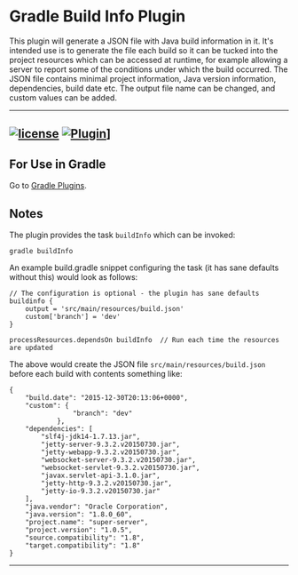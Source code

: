 # Gradle Build Info Plugin

This plugin will generate a JSON file with Java build information in it. It's intended use is to generate the file
each build so it can be tucked into the project resources which can be accessed at runtime, for example allowing a server 
to report some of the conditions under which the build occurred.  The JSON file contains minimal project information, 
Java version information, dependencies, build date etc.  The output file name can be changed, and custom values can be 
added.

-----
[![license](https://img.shields.io/github/license/nwillc/fun-jdbc.svg)](https://tldrlegal.com/license/-isc-license)
[![Plugin](https://img.shields.io/badge/Gradle%20Plugin-latest-green.svg)](https://plugins.gradle.org/plugin/com.github.nwillc.buildinfo)]
-----

## For Use in Gradle

Go to [Gradle Plugins](https://plugins.gradle.org/plugin/com.github.nwillc.buildinfo).

## Notes

The plugin provides the task `buildInfo` which can be invoked:

    gradle buildInfo

An example build.gradle snippet configuring the task (it has sane defaults without this) would look as follows:

    // The configuration is optional - the plugin has sane defaults
    buildinfo {
        output = 'src/main/resources/build.json'  
        custom['branch'] = 'dev'
    }
    
    processResources.dependsOn buildInfo  // Run each time the resources are updated
    
The above would create the JSON file `src/main/resources/build.json` before each build with contents something like:

    {
        "build.date": "2015-12-30T20:13:06+0000",
        "custom": {
                    "branch": "dev"
                },
        "dependencies": [
            "slf4j-jdk14-1.7.13.jar",
            "jetty-server-9.3.2.v20150730.jar",
            "jetty-webapp-9.3.2.v20150730.jar",
            "websocket-server-9.3.2.v20150730.jar",
            "websocket-servlet-9.3.2.v20150730.jar",
            "javax.servlet-api-3.1.0.jar",
            "jetty-http-9.3.2.v20150730.jar",
            "jetty-io-9.3.2.v20150730.jar"
        ],
        "java.vendor": "Oracle Corporation",
        "java.version": "1.8.0_60",     
        "project.name": "super-server",
        "project.version": "1.0.5",
        "source.compatibility": "1.8",
        "target.compatibility": "1.8"
    }
    
-----
